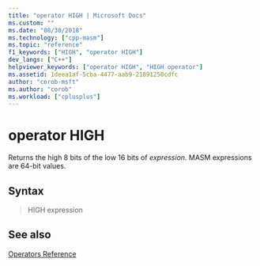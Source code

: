 ```yaml
---
title: "operator HIGH | Microsoft Docs"
ms.custom: ""
ms.date: "08/30/2018"
ms.technology: ["cpp-masm"]
ms.topic: "reference"
f1_keywords: ["HIGH", "operator HIGH"]
dev_langs: ["C++"]
helpviewer_keywords: ["operator HIGH", "HIGH operator"]
ms.assetid: 1deea1af-5cba-4477-aab9-21891250cdfc
author: "corob-msft"
ms.author: "corob"
ms.workload: ["cplusplus"]
---
```

# operator HIGH

Returns the high 8 bits of the low 16 bits of *expression*. MASM expressions are 64-bit values.

## Syntax

> HIGH expression

## See also

[Operators Reference](../../assembler/masm/operators-reference.md)<br/>